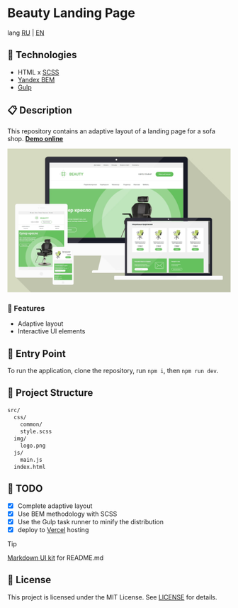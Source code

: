 # Beauty Landing Page

lang [RU][home_ru] | [EN][home_en]

## 🚀 Technologies

- HTML x [SCSS][link0]
- [Yandex BEM][link1]
- [Gulp][link2]

## 📋 Description

This repository contains an adaptive layout of a landing page for a sofa shop. [**Demo online**][preview]

![asset0]

### 📌 Features

- Adaptive layout
- Interactive UI elements

## 🏁 Entry Point

To run the application, clone the repository, run `npm i`, then `npm run dev`.

## 📂 Project Structure

```plaintext
src/
  css/
    common/
    style.scss
  img/
    logo.png
  js/
    main.js
  index.html
```

## 📝 TODO

- [x] Complete adaptive layout
- [x] Use BEM methodology with SCSS
- [x] Use the Gulp task runner to minify the distribution
- [x] deploy to [Vercel][link3] hosting

> [!TIP]
> [Markdown UI kit][md_ui_kit] for README.md

## 📜 License

This project is licensed under the MIT License. See [LICENSE](/LICENSE) for details.

<!-- navigation -->

[home_ru]: README.md
[home_en]: README.en.md
[license]: /LICENSE
[preview]: https://beauty-landing-etherealhero.vercel.app/
[md_ui_kit]: https://gist.github.com/etherealHero/ffe9de043f3c2639e864b4fddec8e9e4
[link0]: https://sass-scss.ru/
[link1]: https://ru.bem.info/
[link2]: https://gulpjs.com/
[link3]: https://vercel.com/
[link4]: #
[link5]: #

<!-- assets -->

[asset0]: assets/preview.jpg "Preview mockups"
[asset1]: /path.png "label on hover"
[asset2]: /path.png "label on hover"
[asset3]: /path.png "label on hover"
[asset4]: /path.png "label on hover"
[asset5]: /path.png "label on hover"
